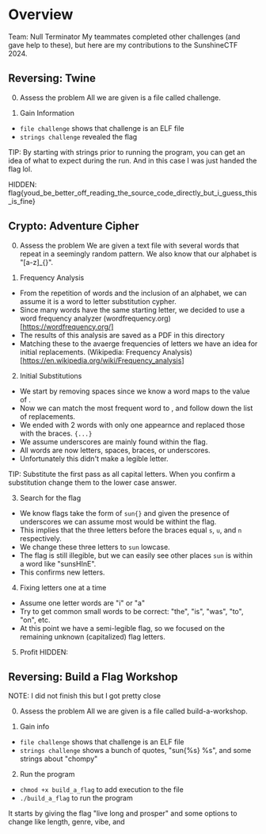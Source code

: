# Overview

Team: Null Terminator
My teammates completed other challenges (and gave help to these), but here are my contributions to the SunshineCTF 2024.

## Reversing: Twine

0) Assess the problem
All we are given is a file called challenge.

1) Gain Information 
- `file challenge` shows that challenge is an ELF file
- `strings challenge` revealed the flag

TIP: By starting with strings prior to running the program, you can get an idea of what to expect during the run. And in this case I was just handed the flag lol.

HIDDEN:
flag{youd_be_better_off_reading_the_source_code_directly_but_i_guess_this_is_fine}


## Crypto: Adventure Cipher

0) Assess the problem
We are given a text file with several words that repeat in a seemingly random pattern. We also know that our alphabet is "[a-z]_{}<space>".

1) Frequency Analysis
- From the repetition of words and the inclusion of an alphabet, we can assume it is a word to letter substitution cypher. 
- Since many words have the same starting letter, we decided to use a word frequency analyzer (wordfrequency.org)[https://wordfrequency.org/]
- The results of this analysis are saved as a PDF in this directory
- Matching these to the avaerge frequencies of letters we have an idea for initial replacements. (Wikipedia: Frequency Analysis)[https://en.wikipedia.org/wiki/Frequency_analysis]

2) Initial Substitutions
- We start by removing spaces since we know a word maps to the value of <space>. 
- Now we can match the most frequent word to <space>, and follow down the list of replacements.
- We ended with 2 words with only one appearnce and replaced those with the braces. `{...}`
- We assume underscores are mainly found within the flag.
- All words are now letters, spaces, braces, or underscores.
- Unfortunately this didn't make a legible letter.

TIP: Substitute the first pass as all capital letters. When you confirm a substitution change them to the lower case answer.

3) Search for the flag
- We know flags take the form of `sun{}` and given the presence of underscores we can assume most would be withint the flag.
- This implies that the three letters before the braces equal `s`, `u`, and `n` respectively.
- We change these three letters to `sun` lowcase.
- The flag is still illegible, but we can easily see other places `sun` is within a word like "sunsHInE".
- This confirms new letters. 

4) Fixing letters one at a time
- Assume one letter words are "i" or "a"
- Try to get common small words to be correct: "the", "is", "was", "to", "on", etc.
- At this point we have a semi-legible flag, so we focused on the remaining unknown (capitalized) flag letters.

5) Profit
HIDDEN:

## Reversing: Build a Flag Workshop

NOTE: I did not finish this but I got pretty close

0) Assess the problem
All we are given is a file called build-a-workshop.

1) Gain info
- `file challenge` shows that challenge is an ELF file
- `strings challenge` shows a bunch of quotes, "sun{%s} %s", and some strings about "chompy"

2) Run the program
- `chmod +x build_a_flag` to add execution to the file
- `./build_a_flag` to run the program

It starts by giving the flag "live long and prosper" and some options to change like length, genre, vibe, and

